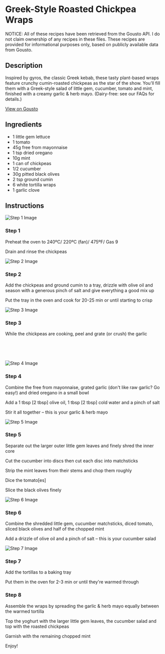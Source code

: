 # Greek-Style Roasted Chickpea Wraps

NOTICE: All of these recipes have been retrieved from the Gousto API. I do not claim ownership of any recipes in these files. These recipes are provided for informational purposes only, based on publicly available data from Gousto.

## Description

Inspired by gyros, the classic Greek kebab, these tasty plant-based wraps feature crunchy cumin-roasted chickpeas as the star of the show. You'll fill them with a Greek-style salad of little gem, cucumber, tomato and mint, finished with a creamy garlic & herb mayo. (Dairy-free: see our FAQs for details.)

[View on Gousto](https://www.gousto.co.uk/recipes/cookbook/greek-style-roasted-chickpea-wraps)

## Ingredients

- 1 little gem lettuce
- 1 tomato
- 45g free from mayonnaise 
- 1 tsp dried oregano
- 10g mint
- 1 can of chickpeas
- 1/2 cucumber
- 30g pitted black olives
- 2 tsp ground cumin
- 6 white tortilla wraps 
- 1 garlic clove

## Instructions

![Step 1 Image](https://production-media.gousto.co.uk/cms/recipe-step-image/1790.-step-1-x200.jpg)

### Step 1

Preheat the oven to 240ºC/ 220ºC (fan)/ 475ºF/ Gas 9


Drain and rinse the chickpeas

![Step 2 Image](https://production-media.gousto.co.uk/cms/recipe-step-image/1790.-step-2-x200.jpg)

### Step 2

Add the chickpeas and ground cumin to a tray, drizzle with olive oil and season with a generous pinch of salt and give everything a good mix up


Put the tray in the oven and cook for 20-25 min or until starting to crisp

![Step 3 Image](https://production-media.gousto.co.uk/cms/recipe-step-image/1790.-step-3-x200.jpg)

### Step 3

<span class="text-highlight">While the chickpeas are cooking, peel</span> and grate (or crush) the garlic 


 


<span style="font-family:Lato;font-size:15px;white-space:pre-wrap;font-weight:bold;"> </span>

![Step 4 Image](https://production-media.gousto.co.uk/cms/recipe-step-image/1790.-step-4-x200.jpg)

### Step 4

Combine the free from <span class="text-highlight">mayonnaise</span>, grated garlic (<span class="text-highlight">don't</span> like raw garlic? Go easy!) and dried oregano in a small bowl 


Add a 1 tbsp <span class="text-danger">[2 tbsp]</span> olive oil, 1 tbsp <span class="text-danger">[2 tbsp]</span> cold water and a pinch of salt


<span class="text-highlight">Stir it all together –</span> this is your garlic<span class="text-highlight"> &amp;</span> herb mayo

![Step 5 Image](https://production-media.gousto.co.uk/cms/recipe-step-image/1790.-step-5-x200.jpg)

### Step 5

Separate out the larger outer little gem leaves and finely shred the inner core


Cut the cucumber into discs then cut each disc into matchsticks 


Strip the mint leaves from their stems and chop them roughly


Dice the tomato<span class="text-danger">[es]</span>


Slice the black olives finely

![Step 6 Image](https://production-media.gousto.co.uk/cms/recipe-step-image/1790.-step-6-x200.jpg)

### Step 6

Combine the shredded little gem, cucumber matchsticks, diced tomato, sliced black olives and <span class="text-highlight">half of</span> the chopped mint


Add a drizzle of olive oil and a pinch of salt – this is your cucumber salad

![Step 7 Image](https://production-media.gousto.co.uk/cms/recipe-step-image/1790.-step-7-x200.jpg)

### Step 7

Add the tortillas to a baking tray


Put them in the oven for 2-3 min or until they're warmed through

### Step 8

Assemble the wraps by spreading the <span class="text-highlight">garlic &amp; herb mayo</span> equally between the warmed tortilla


<span class="text-highlight">Top the yoghurt with the larger little gem leaves, the cucumber salad and top with the roasted chickpeas </span>


Garnish with the <span class="text-highlight">remaining</span> chopped mint


Enjoy!

